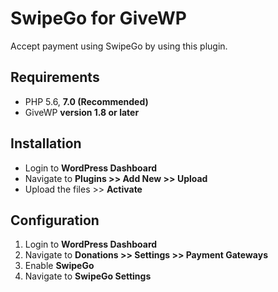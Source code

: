 # SwipeGo for GiveWP

Accept payment using SwipeGo by using this plugin.

## Requirements

* PHP 5.6, **7.0 (Recommended)**
* GiveWP **version 1.8 or later**

## Installation

* Login to **WordPress Dashboard**
* Navigate to **Plugins >> Add New >> Upload**
* Upload the files >> **Activate**

## Configuration

1. Login to **WordPress Dashboard**
2. Navigate to **Donations >> Settings >> Payment Gateways**
3. Enable **SwipeGo**
4. Navigate to **SwipeGo Settings**